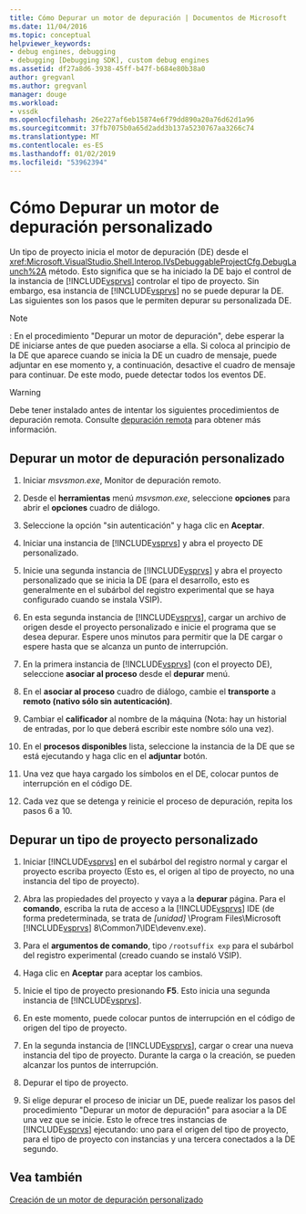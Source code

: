 ```yaml
---
title: Cómo Depurar un motor de depuración | Documentos de Microsoft
ms.date: 11/04/2016
ms.topic: conceptual
helpviewer_keywords:
- debug engines, debugging
- debugging [Debugging SDK], custom debug engines
ms.assetid: df27a8d6-3938-45ff-b47f-b684e80b38a0
author: gregvanl
ms.author: gregvanl
manager: douge
ms.workload:
- vssdk
ms.openlocfilehash: 26e227af6eb15874e6f79dd890a20a76d62d1a96
ms.sourcegitcommit: 37fb7075b0a65d2add3b137a5230767aa3266c74
ms.translationtype: MT
ms.contentlocale: es-ES
ms.lasthandoff: 01/02/2019
ms.locfileid: "53962394"
---
```

# <a name="how-to-debug-a-custom-debug-engine"></a>Cómo Depurar un motor de depuración personalizado
Un tipo de proyecto inicia el motor de depuración (DE) desde el <xref:Microsoft.VisualStudio.Shell.Interop.IVsDebuggableProjectCfg.DebugLaunch%2A> método. Esto significa que se ha iniciado la DE bajo el control de la instancia de [!INCLUDE[vsprvs](../../code-quality/includes/vsprvs_md.md)] controlar el tipo de proyecto. Sin embargo, esa instancia de [!INCLUDE[vsprvs](../../code-quality/includes/vsprvs_md.md)] no se puede depurar la DE. Las siguientes son los pasos que le permiten depurar su personalizada DE.  
  
> [!NOTE]
>  :     En el procedimiento "Depurar un motor de depuración", debe esperar la DE iniciarse antes de que pueden asociarse a ella. Si coloca al principio de la DE que aparece cuando se inicia la DE un cuadro de mensaje, puede adjuntar en ese momento y, a continuación, desactive el cuadro de mensaje para continuar. De este modo, puede detectar todos los eventos DE.  
  
> [!WARNING]
>  Debe tener instalado antes de intentar los siguientes procedimientos de depuración remota. Consulte [depuración remota](../../debugger/remote-debugging.md) para obtener más información.  
  
## <a name="debug-a-custom-debug-engine"></a>Depurar un motor de depuración personalizado  
  
1. Iniciar *msvsmon.exe*, Monitor de depuración remoto.  
  
2. Desde el **herramientas** menú *msvsmon.exe*, seleccione **opciones** para abrir el **opciones** cuadro de diálogo.  
  
3. Seleccione la opción "sin autenticación" y haga clic en **Aceptar**.  
  
4. Iniciar una instancia de [!INCLUDE[vsprvs](../../code-quality/includes/vsprvs_md.md)] y abra el proyecto DE personalizado.  
  
5. Inicie una segunda instancia de [!INCLUDE[vsprvs](../../code-quality/includes/vsprvs_md.md)] y abra el proyecto personalizado que se inicia la DE (para el desarrollo, esto es generalmente en el subárbol del registro experimental que se haya configurado cuando se instala VSIP).  
  
6. En esta segunda instancia de [!INCLUDE[vsprvs](../../code-quality/includes/vsprvs_md.md)], cargar un archivo de origen desde el proyecto personalizado e inicie el programa que se desea depurar. Espere unos minutos para permitir que la DE cargar o espere hasta que se alcanza un punto de interrupción.  
  
7. En la primera instancia de [!INCLUDE[vsprvs](../../code-quality/includes/vsprvs_md.md)] (con el proyecto DE), seleccione **asociar al proceso** desde el **depurar** menú.  
  
8. En el **asociar al proceso** cuadro de diálogo, cambie el **transporte** a **remoto (nativo sólo sin autenticación)**.  
  
9. Cambiar el **calificador** al nombre de la máquina (Nota: hay un historial de entradas, por lo que deberá escribir este nombre sólo una vez).  
  
10. En el **procesos disponibles** lista, seleccione la instancia de la DE que se está ejecutando y haga clic en el **adjuntar** botón.  
  
11. Una vez que haya cargado los símbolos en el DE, colocar puntos de interrupción en el código DE.  
  
12. Cada vez que se detenga y reinicie el proceso de depuración, repita los pasos 6 a 10.  
  
## <a name="debug-a-custom-project-type"></a>Depurar un tipo de proyecto personalizado  
  
1. Iniciar [!INCLUDE[vsprvs](../../code-quality/includes/vsprvs_md.md)] en el subárbol del registro normal y cargar el proyecto escriba proyecto (Esto es, el origen al tipo de proyecto, no una instancia del tipo de proyecto).  
  
2. Abra las propiedades del proyecto y vaya a la **depurar** página. Para el **comando**, escriba la ruta de acceso a la [!INCLUDE[vsprvs](../../code-quality/includes/vsprvs_md.md)] IDE (de forma predeterminada, se trata de *[unidad]* \Program Files\Microsoft [!INCLUDE[vsprvs](../../code-quality/includes/vsprvs_md.md)] 8\Common7\IDE\devenv.exe).  
  
3. Para el **argumentos de comando**, tipo `/rootsuffix exp` para el subárbol del registro experimental (creado cuando se instaló VSIP).  
  
4. Haga clic en **Aceptar** para aceptar los cambios.  
  
5. Inicie el tipo de proyecto presionando **F5**. Esto inicia una segunda instancia de [!INCLUDE[vsprvs](../../code-quality/includes/vsprvs_md.md)].  
  
6. En este momento, puede colocar puntos de interrupción en el código de origen del tipo de proyecto.  
  
7. En la segunda instancia de [!INCLUDE[vsprvs](../../code-quality/includes/vsprvs_md.md)], cargar o crear una nueva instancia del tipo de proyecto. Durante la carga o la creación, se pueden alcanzar los puntos de interrupción.  
  
8. Depurar el tipo de proyecto.  
  
9. Si elige depurar el proceso de iniciar un DE, puede realizar los pasos del procedimiento "Depurar un motor de depuración" para asociar a la DE una vez que se inicie. Esto le ofrece tres instancias de [!INCLUDE[vsprvs](../../code-quality/includes/vsprvs_md.md)] ejecutando: uno para el origen del tipo de proyecto, para el tipo de proyecto con instancias y una tercera conectados a la DE segundo.  
  
## <a name="see-also"></a>Vea también  
 [Creación de un motor de depuración personalizado](../../extensibility/debugger/creating-a-custom-debug-engine.md)